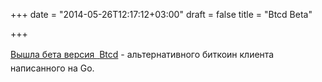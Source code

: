 +++
date = "2014-05-26T12:17:12+03:00"
draft = false
title = "Btcd Beta"

+++

<p><a href="https://blog.conformal.com/btcd-beta-announcement/">Вышла бета версия&nbsp;<span style="line-height: 1.6em;">&nbsp;</span></a><span style="line-height: 1.6em;"><a href="https://blog.conformal.com/btcd-beta-announcement/">Btcd</a> -</span><span style="line-height: 1.6em;">&nbsp;альтернативного биткоин клиента написанного на Go.</span></p>

